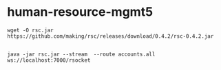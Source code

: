 # human-resource-mgmt5


```
wget -O rsc.jar https://github.com/making/rsc/releases/download/0.4.2/rsc-0.4.2.jar


java -jar rsc.jar --stream  --route accounts.all ws://localhost:7000/rsocket

```